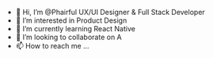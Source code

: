 - 👋 Hi, I’m @Phairful
UX/UI Designer & Full Stack Developer
- 👀 I’m interested in Product Design
- 🌱 I’m currently learning React Native
- 💞️ I’m looking to collaborate on A
- 📫 How to reach me ...

<!---
Phairful/Phairful is a ✨ special ✨ repository because its `README.md` (this file) appears on your GitHub profile.
You can click the Preview link to take a look at your changes.
--->
